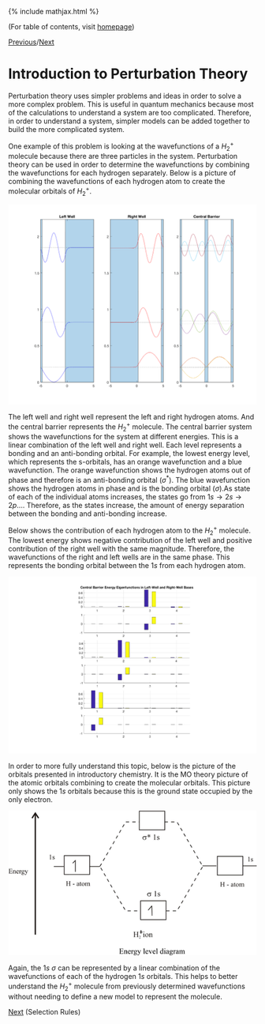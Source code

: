 {% include mathjax.html %}

(For table of contents, visit [homepage](/README.md))

[Previous](/Class_Mar1.md)/[Next](/HO.md)

# Introduction to Perturbation Theory

Perturbation theory uses simpler problems and ideas in order to solve a more complex problem. This is useful in quantum mechanics because most of the calculations to understand a system are too complicated. Therefore, in order to understand a system, simpler models can be added together to build the more complicated system. 

One example of this problem is looking at the wavefunctions of a $H_2^+$ molecule because there are three particles in the system. Perturbation theory can be used in order to determine the wavefunctions by combining the wavefunctions for each hydrogen separately. Below is a picture of combining the wavefunctions of each hydrogen atom to create the molecular orbitals of $H_2^+$.

![perturb1](/perturb1.png)

The left well and right well represent the left and right hydrogen atoms. And the central barrier represents the $H_2^+$ molecule. The central barrier system shows the wavefunctions for the system at different energies. This is a linear combination of the left well and right well. Each level represents a bonding and an anti-bonding orbital. For example, the lowest energy level, which represents the s-orbitals, has an orange wavefunction and a blue wavefunction. The orange wavefunction shows the hydrogen atoms out of phase and therefore is an anti-bonding orbital ($\sigma ^ {\ast}$). The blue wavefunction shows the hydrogen atoms in phase and is the bonding orbital ($\sigma$).As state of each of the individual atoms increases, the states go from $1s \rightarrow 2s \rightarrow 2p \ldots$. Therefore, as the states increase, the amount of energy separation between the bonding and anti-bonding increase. 

Below shows the contribution of each hydrogen atom to the $H_2^+$ molecule. The lowest energy shows negative contribution of the left well and positive contribution of the right well with the same magnitude. Therefore, the wavefunctions of the right and left wells are in the same phase. This represents the bonding orbital between the $1s$ from each hydrogen atom.

![perturb2](/perturb2.png)

In order to more fully understand this topic, below is the picture of the orbitals presented in introductory chemistry. It is the MO theory picture of the atomic orbitals combining to create the molecular orbitals. This picture only shows the $1s$ orbitals because this is the ground state occupied by the only electron. 

![hydrogenMO](/hydrogenMO.png)

Again, the $1s$ $\sigma$ can be represented by a linear combination of the wavefunctions of each of the hydrogen $1s$ orbitals. This helps to better understand the $H_2^+$ molecule from previously determined wavefunctions without needing to define a new model to represent the molecule. 

[Next](/Selection_rules.md) (Selection Rules)
